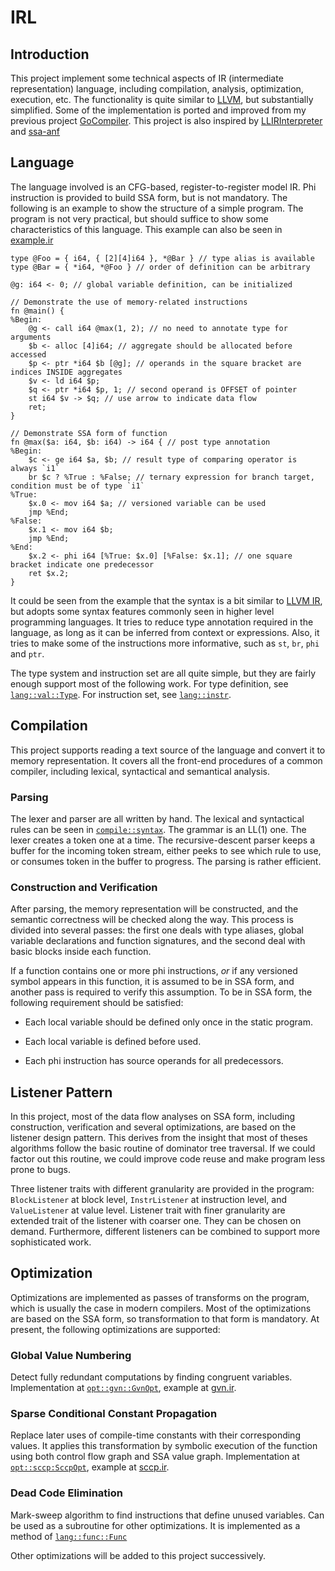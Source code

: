 # IRL

## Introduction

This project implement some technical aspects of IR (intermediate representation) language, including compilation, analysis, optimization, execution, etc. The functionality is quite similar to [LLVM](https://www.llvm.org), but substantially simplified. Some of the implementation is ported and improved from my previous project [GoCompiler](https://github.com/wzh99/GoCompiler). This project is also inspired by [LLIRInterpreter](https://github.com/abcdabcd987/LLIRInterpreter) and [ssa-anf](https://github.com/jacobstanley/ssa-anf)

## Language

The language involved is an CFG-based, register-to-register model IR. Phi instruction is provided to build SSA form, but is not mandatory. The following is an example to show the structure of a simple program. The program is not very practical, but should suffice to show some characteristics of this language. This example can also be seen in [example.ir](test/example.ir)

```
type @Foo = { i64, { [2][4]i64 }, *@Bar } // type alias is available
type @Bar = { *i64, *@Foo } // order of definition can be arbitrary

@g: i64 <- 0; // global variable definition, can be initialized

// Demonstrate the use of memory-related instructions
fn @main() {
%Begin:
    @g <- call i64 @max(1, 2); // no need to annotate type for arguments
    $b <- alloc [4]i64; // aggregate should be allocated before accessed
    $p <- ptr *i64 $b [@g]; // operands in the square bracket are indices INSIDE aggregates
    $v <- ld i64 $p;
    $q <- ptr *i64 $p, 1; // second operand is OFFSET of pointer
    st i64 $v -> $q; // use arrow to indicate data flow
    ret;
}

// Demonstrate SSA form of function
fn @max($a: i64, $b: i64) -> i64 { // post type annotation
%Begin:
    $c <- ge i64 $a, $b; // result type of comparing operator is always `i1`
    br $c ? %True : %False; // ternary expression for branch target, condition must be of type `i1`
%True:
    $x.0 <- mov i64 $a; // versioned variable can be used
    jmp %End;
%False:
    $x.1 <- mov i64 $b;
    jmp %End;
%End:
    $x.2 <- phi i64 [%True: $x.0] [%False: $x.1]; // one square bracket indicate one predecessor
    ret $x.2;
}
```

It could be seen from the example that the syntax is a bit similar to [LLVM IR](https://www.llvm.org/docs/LangRef.html), but adopts some syntax features commonly seen in higher level programming languages. It tries to reduce type annotation required in the language, as long as it can be inferred from context or expressions. Also, it tries to make some of the instructions more informative, such as `st`, `br`, `phi` and `ptr`.

The type system and instruction set are all quite simple, but they are fairly enough support most of the following work. For type definition, see [`lang::val::Type`](src/lang/value.rs). For instruction set, see [`lang::instr`](src/lang/instr.rs).

## Compilation

This project supports reading a text source of the language and convert it to memory representation. It covers all the front-end procedures of a common compiler, including lexical, syntactical and semantical analysis.

### Parsing

The lexer and parser are all written by hand. The lexical and syntactical rules can be seen in [`compile::syntax`](src/compile/syntax.rs). The grammar is an LL(1) one. The lexer creates a token one at a time. The recursive-descent parser keeps a buffer for the incoming token stream, either peeks to see which rule to use, or consumes token in the buffer to progress. The parsing is rather efficient.

### Construction and Verification

After parsing, the memory representation will be constructed, and the semantic correctness will be checked along the way. This process is divided into several passes: the first one deals with type aliases, global variable declarations and function signatures, and the second deal with basic blocks inside each function. 

If a function contains one or more phi instructions, *or* if any versioned symbol appears in this function, it is assumed to be in SSA form, and another pass is required to verify this assumption. To be in SSA form, the following requirement should be satisfied: 

* Each local variable should be defined only once in the static program.

* Each local variable is defined before used.

* Each phi instruction has source operands for all predecessors.

## Listener Pattern

In this project, most of the data flow analyses on SSA form, including construction, verification and several optimizations, are based on the listener design pattern. This derives from the insight that most of theses algorithms follow the basic routine of dominator tree traversal. If we could factor out this routine, we could improve code reuse and make program less prone to bugs.

 Three listener traits with different granularity are provided in the program: `BlockListener` at block level, `InstrListener` at instruction level, and `ValueListener` at value level. Listener trait with finer granularity are extended trait of the listener with coarser one. They can be chosen on demand. Furthermore, different listeners can be combined to support more sophisticated work. 

## Optimization

Optimizations are implemented as passes of transforms on the program, which is usually the case in modern compilers. Most of the optimizations are based on the SSA form, so transformation to that form is mandatory. At present, the following optimizations are supported:

### Global Value Numbering

Detect fully redundant computations by finding congruent variables. Implementation at [`opt::gvn::GvnOpt`](src/opt/gvn.rs), example at [gvn.ir](test/gvn.ir).

### Sparse Conditional Constant Propagation

Replace later uses of compile-time constants with their corresponding values. It applies this transformation by symbolic execution of the function using both control flow graph and SSA value graph. Implementation at [`opt::sccp:SccpOpt`](src/opt/sccp.rs), example at [sccp.ir](test/sccp.ir).

### Dead Code Elimination

Mark-sweep algorithm to find instructions that define unused variables. Can be used as a subroutine for other optimizations. It is implemented as a method of [`lang::func::Func`](src/lang/ssa.rs)

Other optimizations will be added to this project successively.